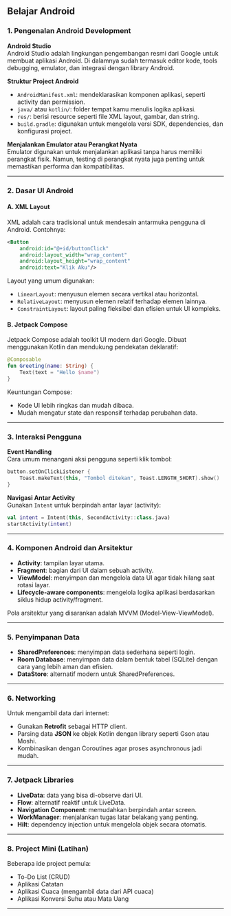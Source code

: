 ## Belajar Android

### 1. Pengenalan Android Development

**Android Studio**  
Android Studio adalah lingkungan pengembangan resmi dari Google untuk membuat aplikasi Android. Di dalamnya sudah termasuk editor kode, tools debugging, emulator, dan integrasi dengan library Android.

**Struktur Project Android**  
- `AndroidManifest.xml`: mendeklarasikan komponen aplikasi, seperti activity dan permission.
- `java/` atau `kotlin/`: folder tempat kamu menulis logika aplikasi.
- `res/`: berisi resource seperti file XML layout, gambar, dan string.
- `build.gradle`: digunakan untuk mengelola versi SDK, dependencies, dan konfigurasi project.

**Menjalankan Emulator atau Perangkat Nyata**  
Emulator digunakan untuk menjalankan aplikasi tanpa harus memiliki perangkat fisik. Namun, testing di perangkat nyata juga penting untuk memastikan performa dan kompatibilitas.

---

### 2. Dasar UI Android

#### A. XML Layout  
XML adalah cara tradisional untuk mendesain antarmuka pengguna di Android. Contohnya:
```xml
<Button
    android:id="@+id/buttonClick"
    android:layout_width="wrap_content"
    android:layout_height="wrap_content"
    android:text="Klik Aku"/>
```
Layout yang umum digunakan:
- `LinearLayout`: menyusun elemen secara vertikal atau horizontal.
- `RelativeLayout`: menyusun elemen relatif terhadap elemen lainnya.
- `ConstraintLayout`: layout paling fleksibel dan efisien untuk UI kompleks.

#### B. Jetpack Compose  
Jetpack Compose adalah toolkit UI modern dari Google. Dibuat menggunakan Kotlin dan mendukung pendekatan deklaratif:
```kotlin
@Composable
fun Greeting(name: String) {
    Text(text = "Hello $name")
}
```
Keuntungan Compose:
- Kode UI lebih ringkas dan mudah dibaca.
- Mudah mengatur state dan responsif terhadap perubahan data.

---

### 3. Interaksi Pengguna

**Event Handling**  
Cara umum menangani aksi pengguna seperti klik tombol:
```kotlin
button.setOnClickListener {
    Toast.makeText(this, "Tombol ditekan", Toast.LENGTH_SHORT).show()
}
```

**Navigasi Antar Activity**  
Gunakan `Intent` untuk berpindah antar layar (activity):
```kotlin
val intent = Intent(this, SecondActivity::class.java)
startActivity(intent)
```

---

### 4. Komponen Android dan Arsitektur

- **Activity**: tampilan layar utama.
- **Fragment**: bagian dari UI dalam sebuah activity.
- **ViewModel**: menyimpan dan mengelola data UI agar tidak hilang saat rotasi layar.
- **Lifecycle-aware components**: mengelola logika aplikasi berdasarkan siklus hidup activity/fragment.

Pola arsitektur yang disarankan adalah MVVM (Model-View-ViewModel).

---

### 5. Penyimpanan Data

- **SharedPreferences**: menyimpan data sederhana seperti login.
- **Room Database**: menyimpan data dalam bentuk tabel (SQLite) dengan cara yang lebih aman dan efisien.
- **DataStore**: alternatif modern untuk SharedPreferences.

---

### 6. Networking

Untuk mengambil data dari internet:
- Gunakan **Retrofit** sebagai HTTP client.
- Parsing data **JSON** ke objek Kotlin dengan library seperti Gson atau Moshi.
- Kombinasikan dengan Coroutines agar proses asynchronous jadi mudah.

---

### 7. Jetpack Libraries

- **LiveData**: data yang bisa di-observe dari UI.
- **Flow**: alternatif reaktif untuk LiveData.
- **Navigation Component**: memudahkan berpindah antar screen.
- **WorkManager**: menjalankan tugas latar belakang yang penting.
- **Hilt**: dependency injection untuk mengelola objek secara otomatis.

---

### 8. Project Mini (Latihan)

Beberapa ide project pemula:
- To-Do List (CRUD)
- Aplikasi Catatan
- Aplikasi Cuaca (mengambil data dari API cuaca)
- Aplikasi Konversi Suhu atau Mata Uang

---
